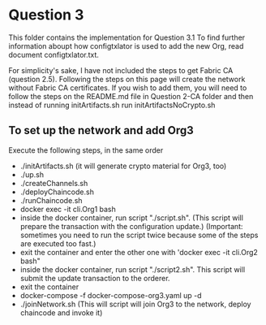 # Question 3

This folder contains the implementation for Question 3.1 
To find further information aboupt how configtxlator is used to add the new Org, read document configtxlator.txt.

For simplicity's sake, I have not included the steps to get Fabric CA (question 2.5). Following the steps on this page will create the network without Fabric CA certificates. If you wish to add them, you will need to follow the steps on the README.md file in Question 2-CA folder and then instead of running initArtifacts.sh run initArtifactsNoCrypto.sh

## To set up the network and add Org3

Execute the following steps, in the same order

- ./initArtifacts.sh  (it will generate crypto material for Org3, too)
- ./up.sh
- ./createChannels.sh
- ./deployChaincode.sh
- ./runChaincode.sh
- docker exec -it cli.Org1 bash
- inside the docker container, run script "./script.sh". (This script will prepare the transaction with the configuration update.)
	(Important: sometimes you need to run the script twice because some of the steps are executed too fast.)
- exit the container and enter the other one with 'docker exec -it cli.Org2 bash"
- inside the docker container, run script "./script2.sh". This script will submit the update transaction to the orderer.
- exit the container
- docker-compose -f docker-compose-org3.yaml up -d
- ./joinNetwork.sh   (This will script will join Org3 to the network, deploy chaincode and invoke it)
